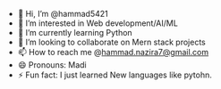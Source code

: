 - 👋 Hi, I’m @hammad5421
- 👀 I’m interested in Web development/AI/ML
- 🌱 I’m currently learning Python
- 💞️ I’m looking to collaborate on Mern stack projects
- 📫 How to reach me @hammad.nazira7@gmail.com
- 😄 Pronouns: Madi
- ⚡ Fun fact: I just learned New languages like pytohn.

<!---
hammad5421/hammad5421 is a ✨ special ✨ repository because its `README.md` (this file) appears on your GitHub profile.
You can click the Preview link to take a look at your changes.
--->
